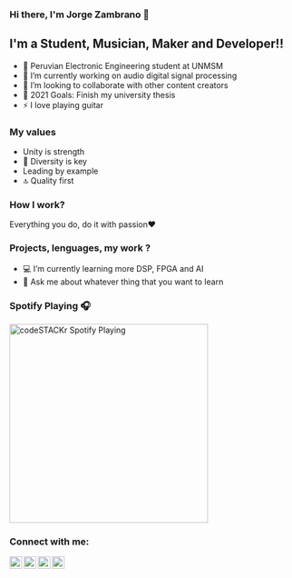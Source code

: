 ### Hi there, I'm Jorge Zambrano 👋

## I'm a Student, Musician, Maker and Developer!!

- 🔭 Peruvian Electronic Engineering student at UNMSM 
- 🌱 I’m currently working on audio digital signal processing
- 👯 I’m looking to collaborate with other content creators
- 🥅 2021 Goals: Finish my university thesis
- ⚡ I love playing guitar

### My values

- Unity is strength
- 🚀 Diversity is key
- Leading by example
- 🔝 Quality first

### How I work?

Everything you do, do it with passion❤️

### Projects, lenguages, my work ? 

- 💻 I’m currently learning more DSP, FPGA and AI
- 💬 Ask me about whatever thing that you want to learn

### Spotify Playing 🎧

[<img src="https://now-playing-codestackr.vercel.app/api/spotify-playing" alt="codeSTACKr Spotify Playing" width="350" />](https://open.spotify.com/user/swyqyimdc12jajde4vpwd2x1b)

### Connect with me:

[<img align="left" alt="codeSTACKr | YouTube" width="22px" src="https://cdn.jsdelivr.net/npm/simple-icons@v3/icons/youtube.svg" />][youtube]
[<img align="left" alt="codeSTACKr | Twitter" width="22px" src="https://cdn.jsdelivr.net/npm/simple-icons@v3/icons/twitter.svg" />][twitter]
[<img align="left" alt="codeSTACKr | LinkedIn" width="22px" src="https://cdn.jsdelivr.net/npm/simple-icons@v3/icons/linkedin.svg" />][linkedin]
[<img align="left" alt="codeSTACKr | Instagram" width="22px" src="https://cdn.jsdelivr.net/npm/simple-icons@v3/icons/instagram.svg" />][instagram]



[twitter]: https://twitter.com/jorgelml14
[youtube]: https://www.youtube.com/channel/UCr7ly305sEGnsbHZxrnqmYA
[instagram]: https://www.instagram.com/jorgelml14/
[linkedin]: https://www.linkedin.com/in/jorgezambranor/

